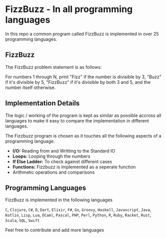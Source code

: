 # FizzBuzz - In all programming languages

In this repo a common program called FizzBuzz is implemented in over 25 programming languages.

## FizzBuzz

The FizzBuzz problem statement is as follows:

For numbers 1 through N, print "Fizz" if the number is divisible by 3, "Buzz" if it's divisible by 5, "FizzBuzz" if it's divisible by both 3 and 5, and the number itself otherwise.

## Implementation Details

The logic / working of the program is kept as similar as possible accross all languages to make it easy to compare the implementation in different languages.

The Fizzbuzz program is chosen as it touches all the following aspects of a programming language.

- **I/O:** Reading from and Writting to the Standard IO
- **Loops:** Looping through the numbers
- **If Else Ladder:** To check against different cases
- **Functions:** Fizzbuzz is implemented as a seperate function
- Arithmetic operations and comparisons

## Programming Languages

FizzBuzz is implemented in the following languages

`C`, `Clojure`, `C#`, `D`, `Dart`, `Elixir`, `F#`, `Go`, `Groovy`, `Haskell`, `Javascript`, `Java`, `Kotlin`, `Lisp`, `Lua`, `OCaml`, `Pascal`, `PHP`, `Perl`, `Python`, `R`, `Ruby`, `Racket`, `Rust`, `Scala`, `SQL`, `Swift`


Feel free to contribute and add more languages

